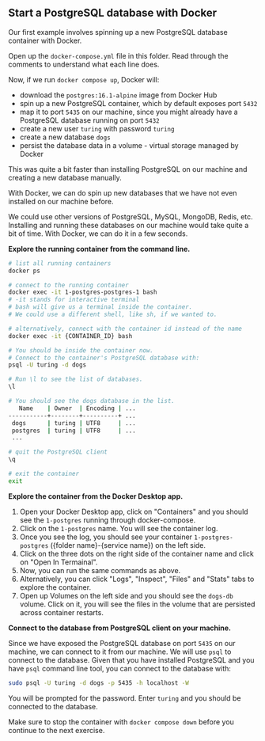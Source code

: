 ## Start a PostgreSQL database with Docker

Our first example involves spinning up a new PostgreSQL database container with Docker.

Open up the `docker-compose.yml` file in this folder. Read through the comments to understand what each line does.

Now, if we run `docker compose up`, Docker will:

- download the `postgres:16.1-alpine` image from Docker Hub
- spin up a new PostgreSQL container, which by default exposes port `5432`
- map it to port `5435` on our machine, since you might already have a PostgreSQL database running on port `5432`
- create a new user `turing` with password `turing`
- create a new database `dogs`
- persist the database data in a volume - virtual storage managed by Docker

This was quite a bit faster than installing PostgreSQL on our machine and creating a new database manually.

With Docker, we can do spin up new databases that we have not even installed on our machine before.

We could use other versions of PostgreSQL, MySQL, MongoDB, Redis, etc. Installing and running these databases on our machine would take quite a bit of time. With Docker, we can do it in a few seconds.

**Explore the running container from the command line.**

```sh
# list all running containers
docker ps

# connect to the running container
docker exec -it 1-postgres-postgres-1 bash
# -it stands for interactive terminal
# bash will give us a terminal inside the container.
# We could use a different shell, like sh, if we wanted to.

# alternatively, connect with the container id instead of the name
docker exec -it {CONTAINER_ID} bash

# You should be inside the container now.
# Connect to the container's PostgreSQL database with:
psql -U turing -d dogs

# Run \l to see the list of databases.
\l

# You should see the dogs database in the list.
   Name    | Owner  | Encoding | ...
-----------+--------+----------+ ...
 dogs      | turing | UTF8     | ...
 postgres  | turing | UTF8     | ...
 ...

# quit the PostgreSQL client
\q

# exit the container
exit
```

**Explore the container from the Docker Desktop app.**

1. Open your Docker Desktop app, click on "Containers" and you should see the `1-postgres` running through docker-compose.
2. Click on the `1-postgres` name. You will see the container log.
3. Once you see the log, you should see your container `1-postgres-postgres` ({folder name}-{service name}) on the left side.
4. Click on the three dots on the right side of the container name and click on "Open In Termainal".
5. Now, you can run the same commands as above.
6. Alternatively, you can click "Logs", "Inspect", "Files" and "Stats" tabs to explore the container.
7. Open up Volumes on the left side and you should see the `dogs-db` volume. Click on it, you will see the files in the volume that are persisted across container restarts.

**Connect to the database from PostgreSQL client on your machine.**

Since we have exposed the PostgreSQL database on port `5435` on our machine, we can connect to it from our machine. We will use `psql` to connect to the database. Given that you have installed PostgreSQL and you have `psql` command line tool, you can connect to the database with:

```sh
sudo psql -U turing -d dogs -p 5435 -h localhost -W
```

You will be prompted for the password. Enter `turing` and you should be connected to the database.

Make sure to stop the container with `docker compose down` before you continue to the next exercise.

